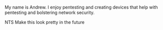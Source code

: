 My name is Andrew. I enjoy pentesting and creating devices that help with pentesting and bolstering network security.

NTS Make this look pretty in the future

<!---
andrewy656/andrewy656 is a ✨ special ✨ repository because its `README.md` (this file) appears on your GitHub profile.
You can click the Preview link to take a look at your changes.
--->

